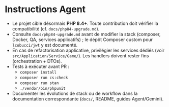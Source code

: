 # Instructions Agent

- Le projet cible désormais **PHP 8.4+**. Toute contribution doit vérifier la compatibilité (cf. `docs/php84-upgrade.md`).
- Consulte `docs/php84-upgrade.md` avant de modifier la stack (composer, Docker, QA, services applicatifs) ; le dépôt Composer
  custom pour `lcobucci/jwt` y est documenté.
- En cas de refactorisation applicative, privilégier les services dédiés (voir `src/Application/Service/Game/`). Les handlers doivent rester fins (orchestration + DTOs).
- Tests à exécuter avant PR :
  - `composer install`
  - `composer run cs:check`
  - `composer run stan`
  - `./vendor/bin/phpunit`
- Documenter les évolutions de stack ou de workflow dans la documentation correspondante (`docs/`, README, guides Agent/Gemini).
